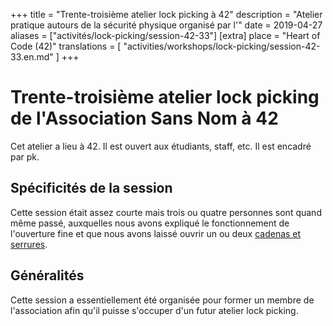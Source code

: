 +++
title = "Trente-troisième atelier lock picking à 42"
description = "Atelier pratique autours de la sécurité physique organisé par l'"
date = 2019-04-27
aliases = ["activités/lock-picking/session-42-33"]
[extra]
place = "Heart of Code (42)"
translations = [
    "activities/workshops/lock-picking/session-42-33.en.md"
]
+++

# Trente-troisième atelier lock picking de l'Association Sans Nom à 42

Cet atelier a lieu à 42. Il est ouvert aux étudiants, staff, etc.
Il est encadré par pk.

## Spécificités de la session

Cette session était assez courte mais trois ou quatre personnes sont quand même
passé, auxquelles nous avons expliqué le fonctionnement de l'ouverture fine et
que nous avons laissé ouvrir un ou deux [cadenas et
serrures](@/activities/workshops/lock-picking/documentation/paracentric.fr.md).

## Généralités

Cette session a essentiellement été organisée pour former un membre de
l'association afin qu'il puisse s'occuper d'un futur atelier lock picking.
